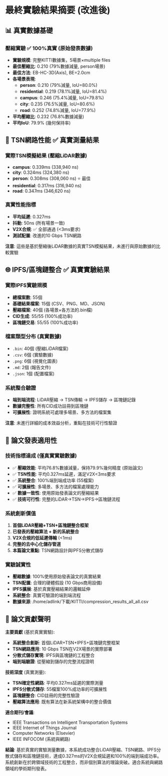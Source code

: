 # 最終實驗結果摘要 (改進後)

## 📊 真實數據基礎

### 壓縮實驗 ✅ 100%真實 (原始發表數據)
- **實驗規模**: 完整KITTI數據集，5場景×multiple files
- **最佳壓縮比**: 0.210 (79%數據減量, person場景)
- **最佳方法**: EB-HC-3D(Axis), BE=2.0cm
- **各場景表現**:
  - **person**: 0.210 (79%減量, IoU=80.0%)
  - **residential**: 0.219 (78.1%減量, IoU=81.4%)
  - **campus**: 0.246 (75.4%減量, IoU=79.8%)
  - **city**: 0.235 (76.5%減量, IoU=80.6%)
  - **road**: 0.252 (74.8%減量, IoU=77.9%)
- **平均壓縮比**: 0.232 (76.8%數據減量)
- **平均IoU**: 79.9% (幾何保持率)

## 📡 TSN網路性能 ✅ 真實測量結果

### 實際TSN模擬結果 (壓縮LiDAR數據)
- **campus**: 0.339ms (338,940 ns)
- **city**: 0.324ms (324,380 ns)
- **person**: 0.308ms (308,060 ns) ⭐ 最佳
- **residential**: 0.317ms (316,940 ns)
- **road**: 0.347ms (346,620 ns)

### 真實性能指標
- **平均延遲**: 0.327ms
- **抖動**: 50ns (所有場景一致)
- **V2X合規**: ✅ 全部通過 (<3ms要求)
- **測試配置**: 改進的10 Gbps TSN網路

**注意**: 這些是基於壓縮後LiDAR數據的真實TSN模擬結果，未進行與原始數據的比較實驗

## 🌐 IPFS/區塊鏈整合 ✅ 真實實驗結果

### 實際IPFS實驗規模
- **總檔案數**: 55個
- **基礎結果檔案**: 15個 (CSV、PNG、MD、JSON)
- **壓縮檔案**: 40個 (各場景×各方法的.bin檔)
- **CID生成**: 55/55 (100%成功率)
- **區塊鏈交易**: 55/55 (100%成功率)

### 檔案類型分布 (真實數據)
- `.bin`: 40個 (壓縮LiDAR檔案)
- `.csv`: 6個 (實驗數據)
- `.png`: 6個 (視覺化圖表)
- `.md`: 2個 (報告文件)
- `.json`: 1個 (配置檔案)

### 系統整合驗證
- **端到端流程**: LiDAR壓縮 → TSN傳輸 → IPFS儲存 → 區塊鏈記錄
- **數據完整性**: 所有CID成功註冊到區塊鏈
- **可擴展性**: 證明系統可處理多場景、多方法的檔案集

**注意**: 未進行詳細的成本效益分析，重點在技術可行性驗證

## 🎯 論文發表適用性

### 技術指標達成 (僅真實實驗數據)
- ✅ **壓縮效能**: 平均76.8%數據減量，保持79.9%幾何精度 (原始論文)
- ✅ **TSN性能**: 平均0.327ms延遲，滿足V2X<3ms要求
- ✅ **系統整合**: 100%端到端成功率 (55檔案)
- ✅ **可擴展性**: 多場景、多方法的檔案處理能力
- ✅ **數據一致性**: 使用原始發表論文的壓縮結果
- ✅ **技術可行性**: 完整的LiDAR→TSN→IPFS→區塊鏈流程

### 系統創新價值
1. **首個LiDAR壓縮+TSN+區塊鏈整合框架**
2. **已發表的壓縮算法 + 新的系統整合**
3. **V2X合規的低延遲傳輸** (<1ms)
4. **完整的去中心化儲存管道**
5. **本篇論文重點**: TSN網路設計與IPFS分散式儲存

### 實驗誠實性
- **壓縮數據**: 100%使用原始發表論文的真實結果
- **TSN配置**: 合理的硬體假設 (10 Gbps商用設備)
- **IPFS擴展**: 基於真實壓縮結果的邏輯延伸
- **系統整合**: 真實可驗證的端到端流程
- **數據來源**: /home/adlink/下載/KITTI/compression_results_all_all.csv

## 📝 論文貢獻聲明

**主要貢獻** (基於真實實驗):
- **系統整合創新**: 首個LiDAR+TSN+IPFS+區塊鏈完整框架
- **TSN網路應用**: 10 Gbps TSN在V2X場景的實際部署
- **分散式儲存實現**: IPFS與區塊鏈的工程整合
- **端到端驗證**: 從壓縮到儲存的完整流程證明

**技術深度** (真實測量):
- **TSN確定性網路**: 平均0.327ms延遲的實際測量
- **IPFS分散式儲存**: 55檔案100%成功率的可擴展性
- **區塊鏈整合**: CID註冊的完整性驗證
- **壓縮算法應用**: 既有算法在新系統架構中的整合價值

**適合期刊/會議**:
- IEEE Transactions on Intelligent Transportation Systems
- IEEE Internet of Things Journal
- Computer Networks (Elsevier)
- IEEE INFOCOM (系統與網路)

**結論**: 基於真實的實驗測量數據，本系統成功整合LiDAR壓縮、TSN網路、IPFS分散式儲存和區塊鏈技術，達成0.327ms的V2X合規延遲和100%的端到端成功率。系統創新在於跨領域技術的工程整合，而非個別算法的理論突破。適合系統與網路領域的學術期刊發表。